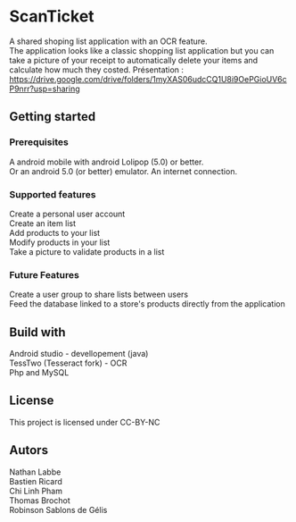 # ScanTicket
A shared shoping list application with an OCR feature.  
The application looks like a classic shopping list application but you can take a picture of your receipt to automatically delete your items and calculate how much they costed.
Présentation : https://drive.google.com/drive/folders/1myXAS06udcCQ1U8i9OePGioUV6cP9nrr?usp=sharing
## Getting started
### Prerequisites
A android mobile with android Lolipop (5.0) or better.  
Or an android 5.0 (or better) emulator.
An internet connection.
### Supported features
Create a personal user account  
Create an item list  
Add products to your list  
Modify products in your list  
Take a picture to validate products in a list  
### Future Features
Create a user group to share lists between users  
Feed the database linked to a store's products directly from the application
## Build with
Android studio - devellopement (java)  
TessTwo (Tesseract fork) - OCR  
Php and MySQL
## License
This project is licensed under CC-BY-NC
## Autors
Nathan Labbe  
Bastien Ricard  
Chi Linh Pham  
Thomas Brochot  
Robinson Sablons de Gélis  

